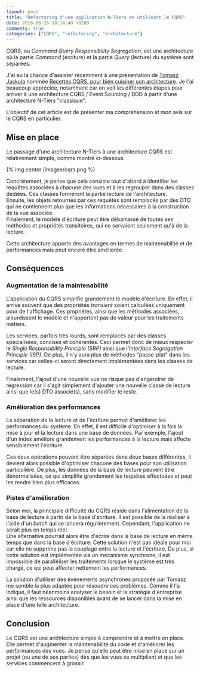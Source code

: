 ```yaml
---
layout: post
title: "Refactoring d'une application N-Tiers en utilisant le CQRS"
date: 2016-06-26 18:14:40 +0200
comments: true
categories: ["CQRS", "refactoring", "architecture"]
---
```


CQRS, ou _Command Query Responsibility Segregation_, est une architecture où la partie _Command_ (écriture) et la partie _Query_ (lecture) du système sont séparées.

J'ai eu la chance d'assister récemment à une présentation de [Tomasz Jaskula](https://twitter.com/tjaskula) nommée [Recettes CQRS, pour bien cuisiner son architecture](https://www.youtube.com/watch?v=5Sx_xO-eCE8). Je l'ai beaucoup appréciée, notamment car on voit les différentes étapes pour arriver à une architecture CQRS / Event Sourcing / DDD à partir d'une architecture N-Tiers "classique".

L'objectif de cet article est de présenter ma compréhension et mon avis sur le CQRS en particulier.

<!-- more -->

## Mise en place

Le passage d'une architecture N-Tiers à une architecture CQRS est relativement simple, comme montré ci-dessous.

{% img center /images/cqrs.png %}

Concrètement, je pense que cela consiste tout d'abord à identifier les requêtes associées à chacune des vues et à les regrouper dans des classes dédiées. Ces classes formeront la partie lecture de l'architecture.  
Ensuite, les objets retournés par ces requêtes sont remplacés par des DTO qui ne contiennent plus que les informations nécessaires à la construction de la vue associée.  
Finalement, le modèle d'écriture peut être débarrassé de toutes ses méthodes et propriétés transitoires, qui ne servaient seulement qu'à de la lecture.

Cette architecture apporte des avantages en termes de maintenabilité et de performances mais peut encore être améliorée.

## Conséquences
### Augmentation de la maintenabilité

L'application du CQRS simplifie grandement le modèle d'écriture. En effet, il arrive souvent que des propriétés _transient_ soient calculées uniquement pour de l'affichage. Ces propriétés, ainsi que les méthodes associées, alourdissent le modèle et n'apportent pas de valeur pour les traitements métiers.

Les services, parfois très lourds, sont remplacés par des classes spécialisées, concises et cohérentes. Ceci permet donc de mieux respecter le _Single Responsibility Principle (SRP)_ ainsi que l'_Interface Segregation Principle (ISP)_. De plus, il n'y aura plus de méthodes "passe-plat" dans les services car celles-ci seront directement implémentées dans les classes de lecture.

Finalement, l'ajout d'une nouvelle vue ne risque pas d'engendrer de régression car il s'agit simplement d'ajouter une nouvelle classe de lecture ainsi que le(s) DTO associé(s), sans modifier le reste.

### Amélioration des performances

La séparation de la lecture et de l'écriture permet d'améliorer les performances du système. En effet, il est difficile d'optimiser à la fois la mise à jour et la lecture dans une base de données. Par exemple, l'ajout d'un index améliore grandement les performances à la lecture mais affecte sensiblement l'écriture.

Ces deux opérations pouvant être séparées dans deux bases différentes, il devient alors possible d'optimiser chacune des bases pour son utilisation particulière. De plus, les données de la base de lecture peuvent être dénormalisées, ce qui simplifie grandement les requêtes effectuées et peut les rendre bien plus efficaces.

### Pistes d'amélioration

Selon moi, la principale difficulté du CQRS réside dans l'alimentation de la base de lecture à partir de la base d'écriture. Il est possible de la réaliser à l'aide d'un _batch_ qui se lancera régulièrement. Cependant, l'application ne serait plus en temps réel.  
Une alternative pourrait alors être d'écrire dans la base de lecture en même temps que dans la base d'écriture. Cette solution n'est pas idéale pour moi car elle ne supprime pas le couplage entre la lecture et l'écriture. De plus, si cette solution est implémentée via un mécanisme synchrone, il est impossible de paralléliser les traitements lorsque le système est très chargé, ce qui peut affecter nettement les performances.

La solution d'utiliser des événements asynchrones proposée par Tomasz me semble la plus adaptée pour résoudre ces problèmes. Comme il l'a indiqué, il faut néanmoins analyser le besoin et la stratégie d'entreprise ainsi que les ressources disponibles avant de se lancer dans la mise en place d'une telle architecture.

## Conclusion

Le CQRS est une architecture simple à comprendre et à mettre en place. Elle permet d'augmenter la maintenabilité du code et d'améliorer les performances des vues. Je pense qu'elle peut être mise en place sur un projet (ou une de ses parties) dès que les vues se multiplient et que les services commencent à grossir.
